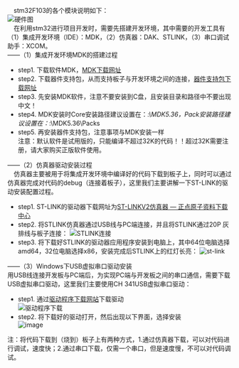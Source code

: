 &emsp;stm32F103的各个模块说明如下：  
![硬件图](https://github.com/BraveOctober/RT-thread-learning/assets/110759833/d76cf469-b4b1-4637-abab-2c05fe0a1b67)  
&emsp;在利用stm32进行项目开发时，需要先搭建开发环境，其中需要的开发工具有（1）集成开发环境（IDE）：MDK，（2）仿真器：DAK、STLINK，（3）串口调试助手：XCOM。  
——（1）集成开发环境MDK的搭建过程
* step1. 下载软件MDK，[MDK下载网址](https://www.keil.com/download/product)
* step2. 下载器件支持包，从而支持板子与开发环境之间的连接，[器件支持包下载网址](https://www.keil.com/dd2/pack)
* step3. 先安装MDK软件，注意不要安装到C盘，且安装目录和路径中不要出现中文！
* step4. MDK安装时Core安装路径建议设置在：*:\MDK5.36，Pack安装路径建议设置在：*:\MDK5.36\Packs
* step5. 再安装器件支持包，注意事项与MDK安装一样 <br/>
注意：默认软件是试用版的，只能编译不超过32K的代码！！超过32K需要注册，请大家购买正版软件使用。<br/>

——（2）仿真器驱动安装过程<br/>
&emsp;仿真器主要被用于将集成开发环境中编译好的代码下载到板子上，同时可以通过仿真器完成对代码的debug（连接着板子），这里我们主要讲解一下ST-LINK的驱动安装配置过程。 
* step1. ST-LINK的驱动器下载网址为[ST-LINKV2仿真器 — 正点原子资料下载中心](http://www.openedv.com/docs/tool/dap/ST-LINKV2.html)
* step2. 将STLINK仿真器通过USB线与PC端连接，并且将STLINK通过20P 灰排线与板子连接：
![STLINK连接](https://github.com/BraveOctober/RT-thread-learning/assets/110759833/a79b301c-a3a4-43f8-878e-f1dc3d16436c)
* step3. 将下载好STLINK的驱动器应用程序安装到电脑上，其中64位电脑选择amd64，32位电脑选择x86，安装完成后STLINK上的红灯长亮：
![st-link](https://github.com/BraveOctober/RT-thread-learning/assets/110759833/f65fda9e-11fd-4df0-b189-02085a1883fb)

——（3）Windows下USB虚拟串口驱动安装<br/>
用USB线连接开发板与PC端后，为实现PC端与开发板之间的串口通信，需要下载USB虚拟串口驱动，这里我们主要使用CH 341USB虚拟串口驱动：  
* step1. 通过[驱动程序下载网站](https://www.wch.cn/downloads/category/67.html?feature=USB%E8%BD%AC%E4%B8%B2%E5%8F%A3&product_name=CH347)下载驱动  
![驱动程序下载](https://github.com/BraveOctober/RT-thread-learning/assets/110759833/8a75cc1e-f8ca-42bf-b4e7-0b48f8d85094)
* step2. 将下载好的驱动打开，然后出现以下界面，选择安装  
![image](https://github.com/BraveOctober/RT-thread-learning/assets/110759833/35370f23-80b1-49bf-b3c5-f4d3ddf564be)  

注：将代码下载到（烧到）板子上有两种方式，1.通过仿真器下载，可以对代码进行调试，速度快；2.通过串口下载，仅需一个串口，但是速度慢，不可以对代码调试。
